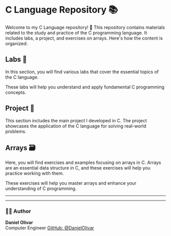 # C Language Repository 📚

Welcome to my C Language repository! 🎉 This repository contains materials related to the study and practice of the C programming language. It includes labs, a project, and exercises on arrays. Here's how the content is organized:

## Labs 🔬

In this section, you will find various labs that cover the essential topics of the C language.

These labs will help you understand and apply fundamental C programming concepts.

## Project 🚀

This section includes the main project I developed in C. The project showcases the application of the C language for solving real-world problems.

## Arrays 🗃️

Here, you will find exercises and examples focusing on arrays in C. Arrays are an essential data structure in C, and these exercises will help you practice working with them.

These exercises will help you master arrays and enhance your understanding of C programming.

---


---

### 👨‍💻 Author

**Daniel Olivar**  
Computer Engineer
[GitHub: @DanielOlivar](https://github.com/DanielOlivar)
